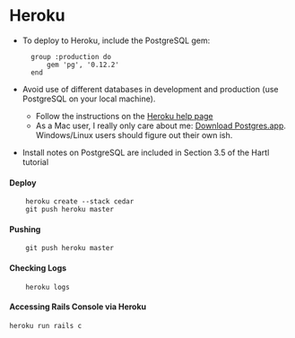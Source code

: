 # Heroku

* To deploy to Heroku, include the PostgreSQL gem:

		group :production do
			gem 'pg', '0.12.2'
		end
		
* Avoid use of different databases in development and production (use PostgreSQL on your local machine).
	* Follow the instructions on the [Heroku help page](https://devcenter.heroku.com/articles/heroku-postgresql#local-setup)
	* As a Mac user, I really only care about me: [Download Postgres.app](http://postgresapp.com). Windows/Linux users should figure out their own ish. 
* Install notes on PostgreSQL are included in Section 3.5 of the Hartl tutorial

#### Deploy

		heroku create --stack cedar
		git push heroku master
		
#### Pushing

		git push heroku master
		
#### Checking Logs

		heroku logs
		
#### Accessing Rails Console via Heroku

	heroku run rails c